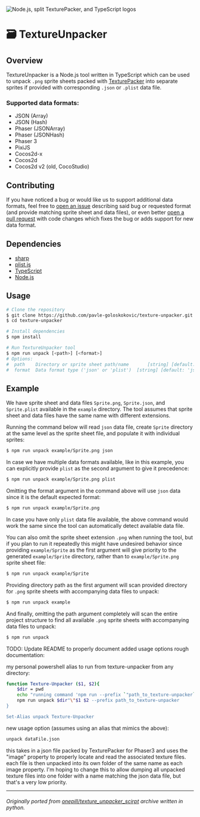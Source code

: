 ![Node.js, split TexturePacker, and TypeScript logos](https://user-images.githubusercontent.com/7340300/207878018-21d96c16-980a-4d96-8c5b-b3c913024dfb.png)

# 🗃️ TextureUnpacker

## Overview

TextureUnpacker is a Node.js tool written in TypeScript which can be used to unpack `.png` sprite sheets packed with [TexturePacker](https://www.codeandweb.com/texturepacker/) into separate sprites if provided with corresponding `.json` or `.plist` data file.

### Supported data formats:

- JSON (Array)
- JSON (Hash)
- Phaser (JSONArray)
- Phaser (JSONHash)
- Phaser 3
- PixiJS
- Cocos2d-x
- Cocos2d
- Cocos2d v2 (old, CocoStudio)

## Contributing

If you have noticed a bug or would like us to support additional data formats, feel free to [open an issue](https://github.com/pavle-goloskokovic/texture-unpacker/issues) describing said bug or requested format (and provide matching sprite sheet and data files), or even better [open a pull request](https://github.com/pavle-goloskokovic/texture-unpacker/pulls) with code changes which fixes the bug or adds support for new data format.

## Dependencies
- [sharp](https://github.com/lovell/sharp)
- [plist.js](https://github.com/TooTallNate/plist.js)
- [TypeScript](https://www.typescriptlang.org/)
- [Node.js](https://nodejs.org/en/)

## Usage

```bash
# Clone the repository
$ git clone https://github.com/pavle-goloskokovic/texture-unpacker.git
$ cd texture-unpacker

# Install dependencies
$ npm install

# Run TextureUnpacker tool
$ npm run unpack [<path>] [<format>]
# Options:
#  path    Directory or sprite sheet path/name       [string] [default: '']
#  format  Data format type ('json' or 'plist')  [string] [default: 'json']
```

## Example

We have sprite sheet and data files `Sprite.png`, `Sprite.json`, and `Sprite.plist` available in the `example` directory. The tool assumes that sprite sheet and data files have the same name with different extensions.

Running the command below will read `json` data file, create `Sprite` directory at the same level as the sprite sheet file, and populate it with individual sprites:

```bash
$ npm run unpack example/Sprite.png json
```

In case we have multiple data formats available, like in this example, you can explicitly provide `plist` as the second argument to give it precedence:

```bash
$ npm run unpack example/Sprite.png plist
```

Omitting the format argument in the command above will use `json` data since it is the default expected format:

```bash
$ npm run unpack example/Sprite.png
```

In case you have only `plist` data file available, the above command would work the same since the tool can automatically detect available data file.

You can also omit the sprite sheet extension `.png` when running the tool, but if you plan to run it repeatedly this might have undesired behavior since providing `example/Sprite` as the first argument will give priority to the generated `example/Sprite` directory, rather than to `example/Sprite.png` sprite sheet file:

```bash
$ npm run unpack example/Sprite
```

Providing directory path as the first argument will scan provided directory for `.png` sprite sheets with accompanying data files to unpack:

```bash
$ npm run unpack example
```

And finally, omitting the path argument completely will scan the entire project structure to find all available `.png` sprite sheets with accompanying data files to unpack:

```bash
$ npm run unpack
```

TODO: Update README to properly document added usage options
rough documentation:

my personal powershell alias to run from texture-unpacker from any directory:

```bash
function Texture-Unpacker ($1, $2){
    $dir = pwd
    echo "running command 'npm run --prefix `"path_to_texture-unpacker`" unpack "$1" "$2"'"
    npm run unpack $dir"\"$1 $2 --prefix path_to_texture-unpacker
}

Set-Alias unpack Texture-Unpacker
```
new usage option (assumes using an alias that mimics the above):

```bash
unpack dataFile.json
```

this takes in a json file packed by TexturePacker for Phaser3 and uses the "image" property to properly locate and read the associated texture files. each file is then unpacked into its own folder of the same name as each image property. I'm hoping to change this to allow dumping all unpacked texture files into one folder with a name matching the json data file, but that's a very low priority.
___
###### Originally ported from [onepill/texture_unpacker_scirpt](https://github.com/onepill/texture_unpacker_scirpt) archive written in python.
